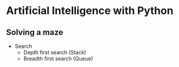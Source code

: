 # Artificial Intelligence with Python
## Solving a maze
- Search 
  - Depth first search (Stack)
  - Breadth first search (Queue)